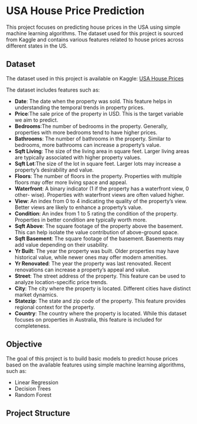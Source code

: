 # USA House Price Prediction

This project focuses on predicting house prices in the USA using simple machine learning algorithms. The dataset used for this project is sourced from Kaggle and contains various features related to house prices across different states in the US.

## Dataset

The dataset used in this project is available on Kaggle: [USA House Prices](https://www.kaggle.com/datasets/fratzcan/usa-house-prices?resource=download)

The dataset includes features such as:

- **Date**: The date when the property was sold. This feature helps in understanding
the temporal trends in property prices.
- **Price**:The sale price of the property in USD. This is the target variable we aim
to predict.
- **Bedrooms**:The number of bedrooms in the property. Generally, properties with
more bedrooms tend to have higher prices.
- **Bathrooms**: The number of bathrooms in the property. Similar to bedrooms,
more bathrooms can increase a property’s value.
- **Sqft Living**: The size of the living area in square feet. Larger living areas are
typically associated with higher property values.
- **Sqft Lot**:The size of the lot in square feet. Larger lots may increase a property’s
desirability and value.
- **Floors**: The number of floors in the property. Properties with multiple floors may
offer more living space and appeal.
- **Waterfront**: A binary indicator (1 if the property has a waterfront view, 0 other-
wise). Properties with waterfront views are often valued higher.
- **View**: An index from 0 to 4 indicating the quality of the property’s view. Better
views are likely to enhance a property’s value.
- **Condition**: An index from 1 to 5 rating the condition of the property. Properties
in better condition are typically worth more.
- **Sqft Above**: The square footage of the property above the basement. This can
help isolate the value contribution of above-ground space.
- **Sqft Basement**: The square footage of the basement. Basements may add value
depending on their usability.
- **Yr Built**: The year the property was built. Older properties may have historical
value, while newer ones may offer modern amenities.
- **Yr Renovated**: The year the property was last renovated. Recent renovations can
increase a property’s appeal and value.
- **Street**: The street address of the property. This feature can be used to analyze
location-specific price trends.
- **City**: The city where the property is located. Different cities have distinct market
dynamics.
- **Statezip**: The state and zip code of the property. This feature provides regional
context for the property.
- **Country**: The country where the property is located. While this dataset focuses
on properties in Australia, this feature is included for completeness.

## Objective

The goal of this project is to build basic models to predict house prices based on the available features using simple machine learning algorithms, such as:

- Linear Regression
- Decision Trees
- Random Forest

## Project Structure

